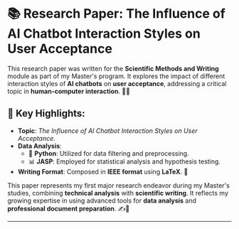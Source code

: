 # 📚 Research Paper: The Influence of AI Chatbot Interaction Styles on User Acceptance

This research paper was written for the **Scientific Methods and Writing** module as part of my Master's program. It explores the impact of different interaction styles of **AI chatbots** on **user acceptance**, addressing a critical topic in **human-computer interaction**. 🤖💬

## 🌟 Key Highlights:
- **Topic**: *The Influence of AI Chatbot Interaction Styles on User Acceptance.*  
- **Data Analysis**:
  - 🐍 **Python**: Utilized for data filtering and preprocessing.  
  - 📊 **JASP**: Employed for statistical analysis and hypothesis testing.  
- **Writing Format**: Composed in **IEEE format** using **LaTeX**. 📑

This paper represents my first major research endeavor during my Master's studies, combining **technical analysis** with **scientific writing**. It reflects my growing expertise in using advanced tools for **data analysis** and **professional document preparation**. ✍️🔬

---

